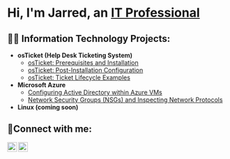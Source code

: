 <h1>Hi, I'm Jarred, an <a href="https://linkedin.com/in/jarred-salubi-72324889">IT Professional</a></h1>

<h2>👨‍💻 Information Technology Projects:</h2>

- <b>osTicket (Help Desk Ticketing System)</b>
  - [osTicket: Prerequisites and Installation](https://github.com/jarredaksalubi/osticket-prereqs)
  - [osTicket: Post-Installation Configuration](https://github.com/jarredaksalubi/post-install-config)
  - [osTicket: Ticket Lifecycle Examples](https://github.com/jarredaksalubi/ticket-lifecycle)
- <b>Microsoft Azure</b>
  - [Configuring Active Directory within Azure VMs](https://github.com/jarredaksalubi/configure-ad)
  - [Network Security Groups (NSGs) and Inspecting Network Protocols](https://github.com/jarredaksalubi/azure-network-protocols)
- <b>Linux (coming soon)
<h2>🤳Connect with me:</h2>



[<img align="left" alt="Jarred | LinkedIn" width="22px" src="https://cdn.jsdelivr.net/npm/simple-icons@v3/icons/linkedin.svg" />][linkedin]
[<img align="left" alt="Jarred | Instagram" width="22px" src="https://cdn.jsdelivr.net/npm/simple-icons@v3/icons/instagram.svg" />][instagram]


[instagram]: https://www.instagram.com/jarredsalubi
[linkedin]: https://linkedin.com/in/jarred-salubi
